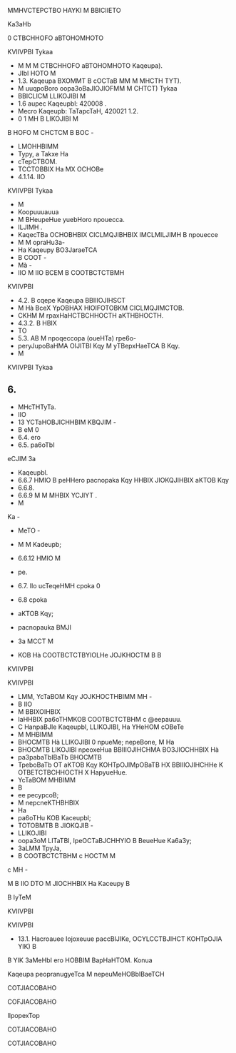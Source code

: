 MMHVCTEPCTBO HAYKI M BBICIIETO

<!-- image -->

Ka3aHb

0 CTBCHHOFO aBTOHOMHOTO

<!-- image -->

KVIIVPBI Tykaa

- M M M CTBCHHOFO aBTOHOMHOTO Kaqeupa).
- JIbI HOTO M
- 1.3. Kaqeupa BXOMMT B cOCTaB MM M MHCTH TYT).
- M uuqpoBoro oopa3oBaJIOJIOFMM M CHTCT) Tykaa
- BBICLICM LLIKOJIBI M
- 1.6 aupec   Kaqeupbl: 420008 .
- Mecro Kaqeupb: TaTapcTaH, 420021 1.2.
- 0 1 MH B LIKOJIBI M

B HOFO M CHCTCM B BOC -

- LMOHHBIMM
- Typy, a Takxe Ha
- cTepCTBOM.
- TCCTOBBIX Ha MX OCHOBe
- 4.1.14. IIO

KVIIVPBI Tykaa

- M
- Koopuuuauua
- M BHeupeHue yuebHoro npouecca.
- ILJIMH .
- KaqecTBa OCHOBHBIX CICLMQJIBHBIX IMCLMILJIMH B npouecce
- M M opraHu3a-
- Ha Kaqeupy BO3JaraeTCA
- B COOT -
- Mà -
- IIO M IIO BCEM B COOTBCTCTBMH

KVIIVPBI

- 4.2. B cqepe Kaqeupa BBIIIOJIHSCT
- M Hà BceX YpOBHAX HIOIFOTOBKM CICLMQJIMCTOB.
- CKHM M rpaxHaHCTBCHHOCTH aKTHBHOCTH.
- 4.3.2. B HBIX
- TO
- 5.3. AB M npoqeccopa (oueHTa) rpe6o-
- peryJupoBaHMA OIJITBI Kqy M yTBepxHaeTCA B Kqy.
- M

KVIIVPBI Tykaa

## 6.

- MHcTHTyTa.
- IIO
- 13 YCTaHOBJICHHBIM KBQJIM -
- B eM 0
- 6.4. ero
- 6.5. pa6oTbI

eCJIM 3a

- Kaqeupbl.
- 6.6.7 HMIO B peHHero pacnopaka Kqy HHBIX JIOKQJIHBIX aKTOB Kqy
- 6.6.8.
- 6.6.9 M M MHBIX YCJIYT .
- M

Ka -

- MeTO -

- M M Kadeupb;
- 6.6.12 HMIO M
- pe.
- 6.7. Ilo ucTeqeHMH cpoka 0
- 6.8 cpoka
- aKTOB Kqy;
- pacnopauka BMJI
- 3a MCCT M
- KOB Hà COOTBCTCTBYIOLHe JOJKHOCTM B B

KVIIVPBI

KVIIVPBI

- LMM, YcTaBOM Kqy JOJKHOCTHBIMM MH -
- B IIO
- M BBIXOIHBIX
- IaHHBIX pa6oTHMKOB COOTBCTCTBHM c @eepauuu.
- C HanpaBJIe Kaqeupbl, LLIKOJIBI, Ha YHeHOM cOBeTe
- M MHBIMM
- BHOCMTB Hà LLIKOJIBI 0 npueMe;  nepeBone, M Ha
- BHOCMTB LIKOJIBI npeoxeHua BBIIIOJIHCHMA BO3JIOCHHBIX Hà
- pa3pabaTbIBaTb BHOCMTB
- TpeboBaTb OT aKTOB Kqy KOHTpOJIMpOBaTB HX BBIIIOJIHCHHe K OTBETCTBCHHOCTH X HapyueHue.
- YcTaBOM MHBIMM
- B
- ee pecypcoB;
- M nepcneKTHBHBIX
- Ha
- pa6oTHu KOB Kaceupbl;
- TOTOBMTB B JIOKQJIB -
- LLIKOJIBI
- oopa3oM LITaTBI,   IpeOCTaBJCHHYIO B BeueHue Ka6a3y;
- 3aLMM TpyJa,
- B COOTBCTCTBHM c HOCTM M

c MH -

M B IIO DTO M JIOCHHBIX Ha Kaceupy B

B IyTeM

KVIIVPBI

KVIIVPBI

- 13.1. Hacroauee Iojoxeuue paccBIJIKe, OCYLCCTBJIHCT KOHTpOJIA YIK) B

B YIK 3aMeHbI ero HOBBIM  BapHaHTOM. Konua

Kaqeupa peopranugyeTca M nepeuMeHOBbIBaeTCH

COTJIACOBAHO

COFJIACOBAHO

IlpopexTop

COTJIACOBAHO

COTJIACOBAHO

<!-- image -->

<!-- image -->

<!-- image -->